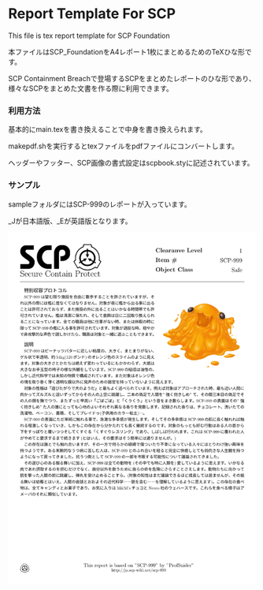 # Report Template For SCP

This file is tex report template for SCP Foundation

本ファイルはSCP_FoundationをA4レポート1枚にまとめるためのTeXひな形です。

SCP Containment Breachで登場するSCPをまとめたレポートのひな形であり、
様々なSCPをまとめた文書を作る際に利用できます。

### 利用方法

基本的にmain.texを書き換えることで中身を書き換えられます。

makepdf.shを実行するとtexファイルをpdfファイルにコンバートします。

ヘッダーやフッター、SCP画像の書式設定はscpbook.styに記述されています。

### サンプル

sampleフォルダにはSCP-999のレポートが入っています。

_Jが日本語版、_Eが英語版となります。

<img src="https://github.com/smallptarmigan/ReportTemplateForSCP/blob/master/sample/SCP-999_J.pdf" alt="sample_scp_999_j" title="sample_pdf" width=”50%”>

